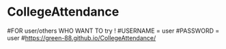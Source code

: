 # CollegeAttendance
#FOR user/others WHO WANT TO try ! 
#USERNAME = user
#PASSWORD = user
#https://green-88.github.io/CollegeAttendance/
